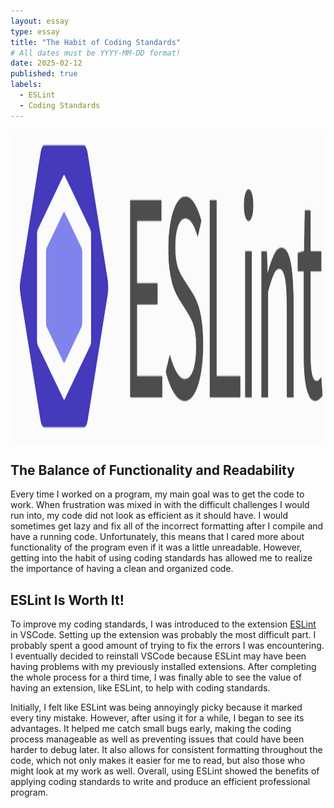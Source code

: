 ```yaml
---
layout: essay
type: essay
title: "The Habit of Coding Standards"
# All dates must be YYYY-MM-DD format!
date: 2025-02-12
published: true
labels:
  - ESLint
  - Coding Standards
---
```


<img width="800" height="500" class="rounded d-block mx-auto" src="../img/eslint_image.png">

## The Balance of Functionality and Readability 
Every time I worked on a program, my main goal was to get the code to work. When frustration was mixed in with the difficult challenges I would run into, my code did not look as efficient as it should have. I would sometimes get lazy and fix all of the incorrect formatting after I compile and have a running code. Unfortunately, this means that I cared more about functionality of the program even if it was a little unreadable. However, getting into the habit of using coding standards has allowed me to realize the importance of having a clean and organized code. 

## ESLint Is Worth It!

To improve my coding standards, I was introduced to the extension [ESLint](https://eslint.org/) in VSCode. Setting up the extension was probably the most difficult part. I probably spent a good amount of trying to fix the errors I was encountering. I eventually decided to reinstall VSCode because ESLint may have been having problems with my previously installed extensions. After completing the whole process for a third time, I was finally able to see the value of having an extension, like ESLint, to help with coding standards.

Initially, I felt like ESLint was being annoyingly picky because it marked every tiny mistake. However, after using it for a while, I began to see its advantages. It helped me catch small bugs early, making the coding process manageable as well as preventing issues that could have been harder to debug later. It also allows for consistent formatting throughout the code, which not only makes it easier for me to read, but also those who might look at my work as well. Overall, using ESLint showed the benefits of applying coding standards to write and produce an efficient professional program.

